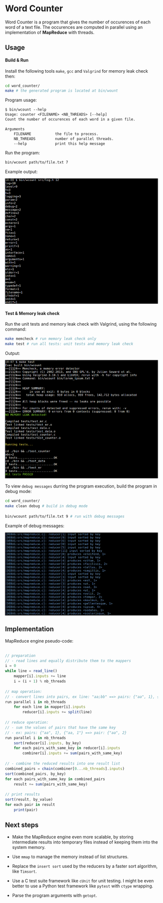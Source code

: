 # Word Counter

Word Counter is a program that gives the number of occurences
of each word of a text file. The occurences are computed in parallel
using an implementation of **MapReduce** with threads.

## Usage

#### Build & Run

Install the following tools `make`, `gcc` and `Valgrind` for memory leak check
then:

```bash
cd word_counter/
make # the generated program is located at bin/wount
```

Program usage:
```
$ bin/wcount --help
Usage: counter <FILENAME> <NB_THREADS> [--help]
Count the number of occurences of each word in a given file.

Arguments
    FILENAME           the file to process.
    NB_THREADS         number of parallel threads.
    --help             print this help message
```

Run the program:

```bash
bin/wcount path/to/file.txt 7
```

Example output:

![example](misc/example.png)

#### Test & Memory leak check

Run the unit tests and memory leak check with Valgrind,
using the following command:

```bash
make memcheck # run memory leak check only
make test # run all tests: unit tests and memory leak check
```

Output:

![example](misc/test.png)

To view `debug messages` durring the program execution,
build the program in debug mode:

```bash
cd word_counter/
make clean debug # build in debug mode

bin/wcount path/to/file.txt 9 # run with debug messages
```

Example of debug messages:

![example](misc/debug.png)

## Implementation

MapReduce engine pseudo-code:

```js

// preparation
// - read lines and equally distribute them to the mappers
i = 0
while line = read_line()
    mapper[i].inputs += line
    i = (i + 1) % nb_threads

// map operation:
// - convert lines into pairs, ex line: "aa;bb" ==> pairs: {"aa", 1}, {"bb, 1"}
run parallel i in nb_threads
    for each line in mapper[i].inputs
        reducer[i].inputs += split(line)

// reduce operation:
// - sum the values of pairs that have the same key
// - ex: pairs: {"aa", 1}, {"aa, 1"} ==> pair: {"aa", 2}
run parallel i in nb_threads
    sort(reducer[i].inputs, by_key)
    for each pairs_with_same_key in reducer[i].inputs
        combiner[i].inputs += sum(pairs_with_same_key)

// - combine the reduced results into one result list
combined_pairs = chain(combiner[0...nb_threads].inputs)
sort(combined_pairs, by_key)
for each pairs_with_same_key in combined_pairs
    result += sum(pairs_with_same_key)

// print results
sort(result, by_value)
for each pair in result
    print(pair)

```

## Next steps

* Make the MapReduce engine even more scalable,
by storing intermediate results into temporary files instead of
keeping them into the system memory.

* Use `mmap` to manage the memory instead of list structures.

* Replace the `insert sort` used by the reducers by a faster sort algorithm,
like `Timsort`.

* Use a C test suite framework like `cUnit` for unit testing.
I might be even better to use a Python test framework like `pytest`
with `ctype` wrapping.

* Parse the program arguments with `getopt`.
